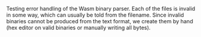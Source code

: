 Testing error handling of the Wasm binary parser.
Each of the files is invalid in some way, which can usually be told from the filename.
Since invalid binaries cannot be produced from the text format, we create them by hand (hex editor on valid binaries or manually writing all bytes).
